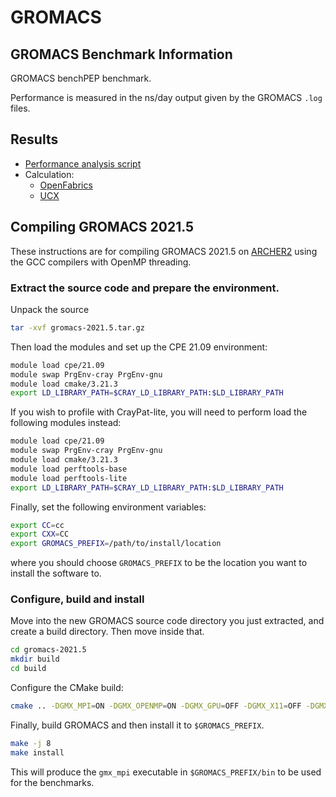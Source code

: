 # GROMACS

## GROMACS Benchmark Information

GROMACS benchPEP benchmark.

Performance is measured in the ns/day output given by the GROMACS `.log` files.

## Results

* [Performance analysis script](analysis/GROMACS_benchPEP_perf_analysis.py)
* Calculation:
   - [OpenFabrics](OFI/)
   - [UCX](UCX/)

## Compiling GROMACS 2021.5

These instructions are for compiling GROMACS 2021.5 on [ARCHER2](https://www.archer2.ac.uk)
using the GCC compilers with OpenMP threading.

### Extract the source code and prepare the environment.

Unpack the source

```bash
tar -xvf gromacs-2021.5.tar.gz
```

Then load the modules and set up the CPE 21.09 environment:

```bash
module load cpe/21.09
module swap PrgEnv-cray PrgEnv-gnu
module load cmake/3.21.3
export LD_LIBRARY_PATH=$CRAY_LD_LIBRARY_PATH:$LD_LIBRARY_PATH
```

If you wish to profile with CrayPat-lite, you will need to perform load the following modules instead:

```bash
module load cpe/21.09
module swap PrgEnv-cray PrgEnv-gnu
module load cmake/3.21.3
module load perftools-base
module load perftools-lite
export LD_LIBRARY_PATH=$CRAY_LD_LIBRARY_PATH:$LD_LIBRARY_PATH
```

Finally, set the following environment variables:

```bash
export CC=cc
export CXX=CC
export GROMACS_PREFIX=/path/to/install/location
```

where you should choose `GROMACS_PREFIX` to be the location you want to install the software to.

### Configure, build and install

Move into the new GROMACS source code directory you just extracted, and create a build directory. Then move inside that.

```bash
cd gromacs-2021.5
mkdir build
cd build
```

Configure the CMake build:

```bash
cmake .. -DGMX_MPI=ON -DGMX_OPENMP=ON -DGMX_GPU=OFF -DGMX_X11=OFF -DGMX_DOUBLE=OFF -DGMX_BUILD_OWN_FFTW=ON -DCMAKE_INSTALL_PREFIX=$GROMACS_PREFIX
```

Finally, build GROMACS and then install it to `$GROMACS_PREFIX`.

```bash
make -j 8
make install
```

This will produce the `gmx_mpi` executable in `$GROMACS_PREFIX/bin` to be used for the benchmarks.
